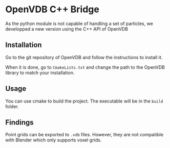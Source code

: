 # OpenVDB C++ Bridge

As the python module is not capable of handling a set of particles, we developped a new version using the C++ API of
OpenVDB

## Installation

Go to the git repository of OpenVDB and follow the instructions to install it.

When it is done, go to `CmakeLists.txt` and change the path to the OpenVDB library to match your installation.

## Usage

You can use cmake to build the project. The executable will be in the `build` folder.

## Findings

Point grids can be exported to `.vdb` files. However, they are not compatible with Blender which only supports voxel
grids.